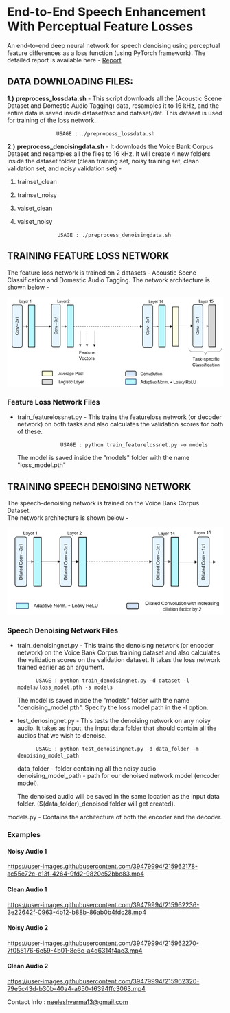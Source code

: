 # End-to-End Speech Enhancement With Perceptual Feature Losses

An end-to-end deep neural network for speech denoising using perceptual feature differences as a loss function (using PyTorch framework). The detailed report is available here - [Report](https://github.com/neeleshverma/Speech-Enhancement/blob/main/report_and_figs/Report.pdf)

## DATA DOWNLOADING FILES: ##

**1.)** **preprocess_lossdata.sh** - This script downloads all the (Acoustic Scene Dataset and Domestic Audio Tagging) data, resamples it to 16 kHz, and the entire data is saved inside dataset/asc and dataset/dat. This dataset is used for training of the loss network.

					USAGE : ./preprocess_lossdata.sh

**2.)** **preprocess_denoisingdata.sh** - It downloads the Voice Bank Corpus Dataset and resamples all the files to 16 kHz. It will create 4 new folders inside the dataset folder (clean training set, noisy training set, clean validation set, and noisy validation set) - 
1) trainset_clean
2) trainset_noisy
3) valset_clean
4) valset_noisy

					USAGE : ./preprocess_denoisingdata.sh

## TRAINING FEATURE LOSS NETWORK ##

The feature loss network is trained on 2 datasets - Acoustic Scene Classification and Domestic Audio Tagging. 
The network architecture is shown below - 

![](report_and_figs/feature_loss_net.png)

### Feature Loss Network Files ###

* train_featurelossnet.py - This trains the featureloss network (or decoder network) on both tasks and also calculates the validation scores for both of these.

					USAGE : python train_featurelossnet.py -o models

   The model is saved inside the "models" folder with the name "loss_model.pth"



## TRAINING SPEECH DENOISING NETWORK ## 

The speech-denoising network is trained on the Voice Bank Corpus Dataset.  
The network architecture is shown below - 


![](report_and_figs/denoising_net.png)


### Speech Denoising Network Files ###

* train_denoisingnet.py - This trains the denoising network (or encoder network) on the Voice Bank Corpus training dataset and also calculates the validation scores on the validation dataset. It takes the loss network trained earlier as an argument.
						
			USAGE : python train_denoisingnet.py -d dataset -l models/loss_model.pth -s models

   The model is saved inside the "models" folder with the name "denoising_model.pth". Specify the loss model path in the -l option.


* test_denosingnet.py - This tests the denoising network on any noisy audio. It takes as input, the input data folder that should contain all the audios that we wish to denoise.

			USAGE : python test_denoisingnet.py -d data_folder -m denoising_model_path

   data_folder - folder containing all the noisy audio   
   denoising_model_path - path for our denoised network model (encoder model).  

   The denoised audio will be saved in the same location as the input data folder. ($(data_folder)_denoised folder will get created).


models.py - Contains the architecture of both the encoder and the decoder.



### Examples
#### Noisy Audio 1
https://user-images.githubusercontent.com/39479994/215962178-ac55e72c-e13f-4264-9fd2-9820c52bbc83.mp4  

#### Clean Audio 1
https://user-images.githubusercontent.com/39479994/215962236-3e22642f-0963-4b12-b88b-86ab0b4fdc28.mp4


#### Noisy Audio 2

https://user-images.githubusercontent.com/39479994/215962270-7f055176-6e59-4b01-8e6c-a4d6314f4ae3.mp4

#### Clean Audio 2
https://user-images.githubusercontent.com/39479994/215962320-79e5c43d-b30b-40a4-a650-f6394ffc3063.mp4



Contact Info : neeleshverma13@gmail.com
